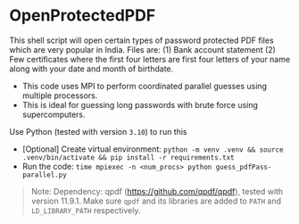 # OpenProtectedPDF
This shell script will open certain types of password protected PDF files which are very popular in India.
Files are:
(1) Bank account statement
(2) Few certificates
where the first four letters are first four letters of your name along with your date and month of birthdate.

- This code uses MPI to perform coordinated parallel guesses using multiple processors.
- This is ideal for guessing long passwords with brute force using supercomputers.

Use Python (tested with version `3.10`) to run this
- [Optional] Create virtual environment: `python -m venv .venv && source .venv/bin/activate && pip install -r requirements.txt`
- Run the code: `time mpiexec -n <num_procs> python guess_pdfPass-parallel.py`

> Note: Dependency: qpdf (https://github.com/qpdf/qpdf), tested with version 11.9.1. Make sure `qpdf` and its libraries are added to `PATH` and `LD_LIBRARY_PATH` respectively.

